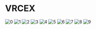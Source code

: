 VRCEX
=
![0](https://user-images.githubusercontent.com/25771678/53702922-73580e80-3e4f-11e9-9f20-d177cfe2c208.png)
![1](https://user-images.githubusercontent.com/25771678/53702901-43107000-3e4f-11e9-88ed-b51488224fe9.png)
![2](https://user-images.githubusercontent.com/25771678/53702902-43a90680-3e4f-11e9-9335-199757441551.png)
![3](https://user-images.githubusercontent.com/25771678/53702903-44da3380-3e4f-11e9-9cd8-0de4ebeab14e.png)
![4](https://user-images.githubusercontent.com/25771678/53702905-4572ca00-3e4f-11e9-9956-8aebf3276e0a.png)
![5](https://user-images.githubusercontent.com/25771678/53702906-460b6080-3e4f-11e9-958b-8e8d1223ca09.png)
![6](https://user-images.githubusercontent.com/25771678/53702907-473c8d80-3e4f-11e9-9bd4-21a23cec3f6b.png)
![7](https://user-images.githubusercontent.com/25771678/53702908-473c8d80-3e4f-11e9-8373-76048c9b044a.png)
![8](https://user-images.githubusercontent.com/25771678/53702909-499ee780-3e4f-11e9-8d4d-f3f811f8cae7.png)
![9](https://user-images.githubusercontent.com/25771678/53702910-4a377e00-3e4f-11e9-8331-1c38077448fc.png)
